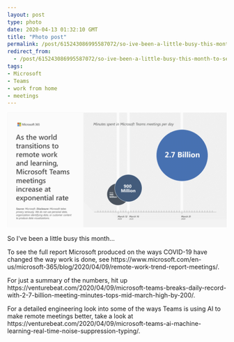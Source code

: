 ```yaml
---
layout: post
type: photo
date: 2020-04-13 01:32:10 GMT
title: "Photo post"
permalink: /post/615243086995587072/so-ive-been-a-little-busy-this-month-to-see-the
redirect_from: 
  - /post/615243086995587072/so-ive-been-a-little-busy-this-month-to-see-the
tags:
- Microsoft
- Teams
- work from home
- meetings
---
```

![](/images/9553cb671eacbb267758888f74bd45d96fb919e4.png)

<p>So I've been a little busy this month...</p>
<p>To see the full report Microsoft produced on the ways COVID-19 have changed the way work is done, see https://www.microsoft.com/en-us/microsoft-365/blog/2020/04/09/remote-work-trend-report-meetings/.</p>
<p>For just a summary of the numbers, hit up https://venturebeat.com/2020/04/09/microsoft-teams-breaks-daily-record-with-2-7-billion-meeting-minutes-tops-mid-march-high-by-200/.</p>
<p>For a detailed engineering look into some of the ways Teams is using AI to make remote meetings better, take a look at https://venturebeat.com/2020/04/09/microsoft-teams-ai-machine-learning-real-time-noise-suppression-typing/.</p>